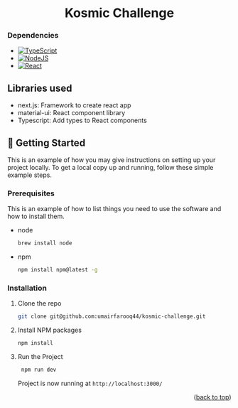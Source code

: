 <div id="top"></div>

<div align="center">
  <h1>Kosmic Challenge</h1>
</div>

### Dependencies

- [![TypeScript][typescript]][typescript-url]
- [![NodeJS][nodejs]][node-url]
- [![React][react]][react-url]

## Libraries used

- next.js: Framework to create react app
- material-ui: React component library
- Typescript: Add types to React components

## 🚀 Getting Started

This is an example of how you may give instructions on setting up your project locally.
To get a local copy up and running, follow these simple example steps.

### Prerequisites

This is an example of how to list things you need to use the software and how to install them.

- node

  ```sh
  brew install node
  ```

- npm
  ```sh
  npm install npm@latest -g
  ```

### Installation

1. Clone the repo

   ```sh
   git clone git@github.com:umairfarooq44/kosmic-challenge.git
   ```

2. Install NPM packages

   ```sh
   npm install
   ```

3. Run the Project
   ```sh
    npm run dev
   ```
   Project is now running at `http://localhost:3000/`

<div align="right">
  <p>(<a href="#top">back to top</a>)</p>
</div>

<!-- MARKDOWN LINKS & IMAGES -->
<!-- https://www.markdownguide.org/basic-syntax/#reference-style-links -->

[typescript]: https://img.shields.io/badge/TypeScript-3178C6?style=for-the-badge&logo=typescript&logoColor=white
[typescript-url]: https://www.typescriptlang.org/
[nodejs]: https://img.shields.io/badge/node.js-6DA55F?style=for-the-badge&logo=node.js&logoColor=white
[react]: https://img.shields.io/badge/-ReactJs-61DAFB?logo=react&logoColor=white&style=for-the-badge
[node-url]: https://nodejs.org/en/
[react-url]: https://react.dev/

